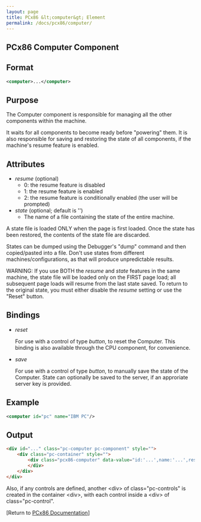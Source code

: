 ```yaml
---
layout: page
title: PCx86 &lt;computer&gt; Element
permalink: /docs/pcx86/computer/
---
```


PCx86 Computer Component
---

Format
---
```xml
<computer>...</computer>
```

Purpose
---
The Computer component is responsible for managing all the other components within the machine.

It waits for all components to become ready before "powering" them. It is also responsible for saving
and restoring the state of all components, if the machine's resume feature is enabled.

Attributes
---
* *resume* (optional)
	* 0: the resume feature is disabled
	* 1: the resume feature is enabled
	* 2: the resume feature is conditionally enabled (the user will be prompted)
* *state* (optional; default is '')
	* The name of a file containing the state of the entire machine.

A state file is loaded ONLY when the page is first loaded.	Once the state has been restored,
the contents of the state file are discarded.

States can be dumped using the Debugger's "dump" command and then copied/pasted into a file.
Don't use states from different machines/configurations, as that will produce unpredictable results.

WARNING: If you use BOTH the *resume* and *state* features in the same machine, the state file will
be loaded only on the FIRST page load; all subsequent page loads will resume from the last state saved.
To return to the original state, you must either disable the *resume* setting or use the "Reset" button. 

Bindings
---
 * *reset*

	For use with a control of type *button*, to reset the Computer. This binding is also available
	through the CPU component, for convenience.
	
 * *save*

	For use with a control of type *button*, to manually save the state of the Computer. State can optionally
	be saved to the server, if an approriate server key is provided.

Example
---
```xml
<computer id="pc" name="IBM PC"/>
```

Output
---
```html
<div id="..." class="pc-computer pc-component" style="">
    <div class="pc-container" style="">
        <div class="pcx86-computer" data-value="id:'...',name:'...',resume:'...',state:'...'">
        </div>
    </div>
</div>
```

Also, if any controls are defined, another &lt;div&gt; of class="pc-controls" is created in the container &lt;div&gt;,
with each control inside a &lt;div&gt; of class="pc-control".

[Return to [PCx86 Documentation](..)]

